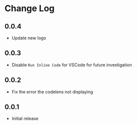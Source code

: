 # Change Log

## 0.0.4
- Update new logo

## 0.0.3
- Disable `Run Inline Code` for VSCode for future investigation

## 0.0.2
- Fix the error the codelens not displaying

## 0.0.1
- Initial release
